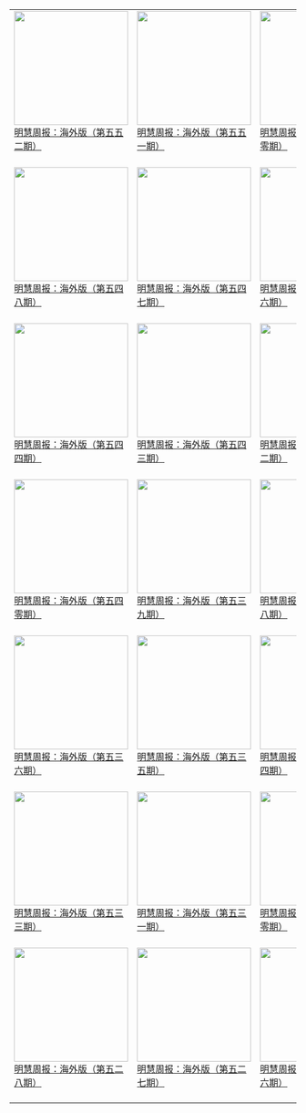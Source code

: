 |||||
|---|---|---|---|
|[<img width="200px" src="http://qikan.minghui.org/mhqkpage/qikanimage/2019/06/23/mhzb_552_read-cover.png" ><br/> 明慧周报：海外版（第五五二期）<br/><br/>](../pages/haiwai/193305.md)|[<img width="200px" src="http://qikan.minghui.org/mhqkpage/qikanimage/2019/06/17/mhzb_551_read-cover.png" ><br/> 明慧周报：海外版（第五五一期）<br/><br/>](../pages/haiwai/193236.md)|[<img width="200px" src="http://qikan.minghui.org/mhqkpage/qikanimage/2019/06/16/hwzb550-cover.png" ><br/> 明慧周报：海外版（第五五零期）<br/><br/>](../pages/haiwai/193231.md)|[<img width="200px" src="http://qikan.minghui.org/mhqkpage/qikanimage/2019/06/02/mhzb_549_read-cover.png" ><br/> 明慧周报：海外版（第五四九期）<br/><br/>](../pages/haiwai/193056.md)|
|[<img width="200px" src="http://qikan.minghui.org/mhqkpage/qikanimage/2019/05/26/mhzb_548_read-cover.png" ><br/> 明慧周报：海外版（第五四八期）<br/><br/>](../pages/haiwai/192964.md)|[<img width="200px" src="http://qikan.minghui.org/mhqkpage/qikanimage/2019/05/11/mhzb_547_read-cover.png" ><br/> 明慧周报：海外版（第五四七期）<br/><br/>](../pages/haiwai/192799.md)|[<img width="200px" src="http://qikan.minghui.org/mhqkpage/qikanimage/2019/05/05/hwzb546-cover.png" ><br/> 明慧周报：海外版（第五四六期）<br/><br/>](../pages/haiwai/192725.md)|[<img width="200px" src="http://qikan.minghui.org/mhqkpage/qikanimage/2019/04/28/hwzb545-cover.png" ><br/> 明慧周报：海外版（第五四五期）<br/><br/>](../pages/haiwai/192588.md)|
|[<img width="200px" src="http://qikan.minghui.org/mhqkpage/qikanimage/2019/04/23/mhzb_544_read-cover.png" ><br/> 明慧周报：海外版（第五四四期）<br/><br/>](../pages/haiwai/192521.md)|[<img width="200px" src="http://qikan.minghui.org/mhqkpage/qikanimage/2019/04/13/hwzb543-cover.png" ><br/> 明慧周报：海外版（第五四三期）<br/><br/>](../pages/haiwai/192404.md)|[<img width="200px" src="http://qikan.minghui.org/mhqkpage/qikanimage/2019/04/09/mhzb_542_read-cover.png" ><br/> 明慧周报：海外版（第五四二期）<br/><br/>](../pages/haiwai/192354.md)|[<img width="200px" src="http://qikan.minghui.org/mhqkpage/qikanimage/2019/04/02/mhzb_541_read-cover.png" ><br/> 明慧周报：海外版（第五四一期）<br/><br/>](../pages/haiwai/192273.md)|
|[<img width="200px" src="http://qikan.minghui.org/mhqkpage/qikanimage/2019/03/25/hwzb540-cover.png" ><br/> 明慧周报：海外版（第五四零期）<br/><br/>](../pages/haiwai/192183.md)|[<img width="200px" src="http://qikan.minghui.org/mhqkpage/qikanimage/2019/03/15/mhzb_539_read-cover.png" ><br/> 明慧周报：海外版（第五三九期）<br/><br/>](../pages/haiwai/192043.md)|[<img width="200px" src="http://qikan.minghui.org/mhqkpage/qikanimage/2019/03/10/mhzb_538_read-cover.png" ><br/> 明慧周报：海外版（第五三八期）<br/><br/>](../pages/haiwai/192015.md)|[<img width="200px" src="http://qikan.minghui.org/mhqkpage/qikanimage/2019/03/06/mhzb_537_read-cover.png" ><br/> 明慧周报：海外版（第五三七期）<br/><br/>](../pages/haiwai/191939.md)|
|[<img width="200px" src="http://qikan.minghui.org/mhqkpage/qikanimage/2019/02/27/hwzb536-cover.png" ><br/> 明慧周报：海外版（第五三六期）<br/><br/>](../pages/haiwai/191858.md)|[<img width="200px" src="http://qikan.minghui.org/mhqkpage/qikanimage/2019/02/16/mhzb_535_1-cover.png" ><br/> 明慧周报：海外版（第五三五期）<br/><br/>](../pages/haiwai/191747.md)|[<img width="200px" src="http://qikan.minghui.org/mhqkpage/qikanimage/2019/02/11/mhzb_534_read-cover.png" ><br/> 明慧周报：海外版（第五三四期）<br/><br/>](../pages/haiwai/191692.md)|[<img width="200px" src="http://qikan.minghui.org/mhqkpage/qikanimage/2019/02/07/mhzb_532_1-cover.png" ><br/> 明慧周报：海外版（第五三二期）<br/><br/>](../pages/haiwai/191641.md)|
|[<img width="200px" src="http://qikan.minghui.org/mhqkpage/qikanimage/2019/02/03/mhzb_533_read-cover.png" ><br/> 明慧周报：海外版（第五三三期）<br/><br/>](../pages/haiwai/191607.md)|[<img width="200px" src="http://qikan.minghui.org/mhqkpage/qikanimage/2019/01/20/mhzb_531_read-cover.png" ><br/> 明慧周报：海外版（第五三一期）<br/><br/>](../pages/haiwai/191456.md)|[<img width="200px" src="http://qikan.minghui.org/mhqkpage/qikanimage/2019/01/13/mhzb_530_read-cover.png" ><br/> 明慧周报：海外版（第五三零期）<br/><br/>](../pages/haiwai/191362.md)|[<img width="200px" src="http://qikan.minghui.org/mhqkpage/qikanimage/2019/01/06/mhzb_529_read-cover.png" ><br/> 明慧周报：海外版（第五二九期）<br/><br/>](../pages/haiwai/191283.md)|
|[<img width="200px" src="http://qikan.minghui.org/mhqkpage/qikanimage/2018/12/30/mhzb_528_read-cover.png" ><br/> 明慧周报：海外版（第五二八期）<br/><br/>](../pages/haiwai/191189.md)|[<img width="200px" src="http://qikan.minghui.org/mhqkpage/qikanimage/2018/12/23/mhzb_527_1-cover.png" ><br/> 明慧周报：海外版（第五二七期）<br/><br/>](../pages/haiwai/191114.md)|[<img width="200px" src="http://qikan.minghui.org/mhqkpage/qikanimage/2018/12/18/mhzb_526_read-cover.png" ><br/> 明慧周报：海外版（第五二六期）<br/><br/>](../pages/haiwai/191052.md)|[<img width="200px" src="http://qikan.minghui.org/mhqkpage/qikanimage/2018/12/09/mhzb_525_read-cover.png" ><br/> 明慧周报：海外版（第五二五期）<br/><br/>](../pages/haiwai/190952.md)|
